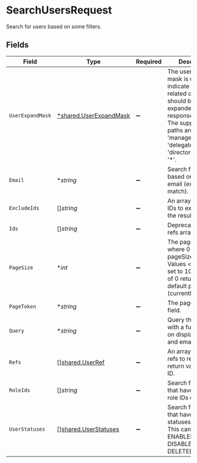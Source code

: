# SearchUsersRequest

Search for users based on some filters.


## Fields

| Field                                                                                                                                                                                                 | Type                                                                                                                                                                                                  | Required                                                                                                                                                                                              | Description                                                                                                                                                                                           |
| ----------------------------------------------------------------------------------------------------------------------------------------------------------------------------------------------------- | ----------------------------------------------------------------------------------------------------------------------------------------------------------------------------------------------------- | ----------------------------------------------------------------------------------------------------------------------------------------------------------------------------------------------------- | ----------------------------------------------------------------------------------------------------------------------------------------------------------------------------------------------------- |
| `UserExpandMask`                                                                                                                                                                                      | [*shared.UserExpandMask](../../../pkg/models/shared/userexpandmask.md)                                                                                                                                | :heavy_minus_sign:                                                                                                                                                                                    | The user expand mask is used to indicate which related objects should be expanded in the response.<br/> The supported paths are 'role_ids', 'manager_ids', 'delegated_user_id', 'directory_ids', and '*'. |
| `Email`                                                                                                                                                                                               | **string*                                                                                                                                                                                             | :heavy_minus_sign:                                                                                                                                                                                    | Search for users based on their email (exact match).                                                                                                                                                  |
| `ExcludeIds`                                                                                                                                                                                          | []*string*                                                                                                                                                                                            | :heavy_minus_sign:                                                                                                                                                                                    | An array of users IDs to exclude from the results.                                                                                                                                                    |
| `Ids`                                                                                                                                                                                                 | []*string*                                                                                                                                                                                            | :heavy_minus_sign:                                                                                                                                                                                    | Deprecated. Use refs array instead.                                                                                                                                                                   |
| `PageSize`                                                                                                                                                                                            | **int*                                                                                                                                                                                                | :heavy_minus_sign:                                                                                                                                                                                    | The pageSize where 0 <= pageSize <= 100. Values < 10 will be set to 10. A value of 0 returns the default page size (currently 25)                                                                     |
| `PageToken`                                                                                                                                                                                           | **string*                                                                                                                                                                                             | :heavy_minus_sign:                                                                                                                                                                                    | The pageToken field.                                                                                                                                                                                  |
| `Query`                                                                                                                                                                                               | **string*                                                                                                                                                                                             | :heavy_minus_sign:                                                                                                                                                                                    | Query the apps with a fuzzy search on display name and emails.                                                                                                                                        |
| `Refs`                                                                                                                                                                                                | [][shared.UserRef](../../../pkg/models/shared/userref.md)                                                                                                                                             | :heavy_minus_sign:                                                                                                                                                                                    | An array of user refs to restrict the return values to by ID.                                                                                                                                         |
| `RoleIds`                                                                                                                                                                                             | []*string*                                                                                                                                                                                            | :heavy_minus_sign:                                                                                                                                                                                    | Search for users that have any of the role IDs on this list.                                                                                                                                          |
| `UserStatuses`                                                                                                                                                                                        | [][shared.UserStatuses](../../../pkg/models/shared/userstatuses.md)                                                                                                                                   | :heavy_minus_sign:                                                                                                                                                                                    | Search for users that have any of the statuses on this list. This can only be ENABLED, DISABLED, and DELETED                                                                                          |